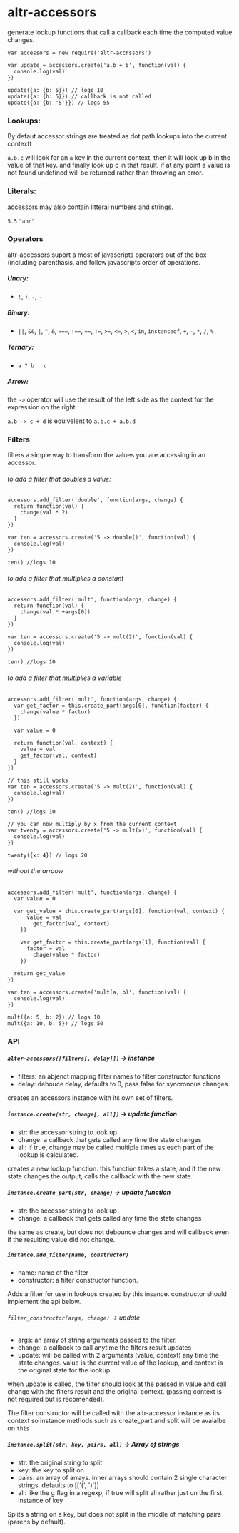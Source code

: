 # altr-accessors

generate lookup functions that call a callback each time the computed value changes.

```
var accessors = new require('altr-accrssors')

var update = accessors.create('a.b + 5', function(val) {
  console.log(val)
})

update({a: {b: 5}}) // logs 10
update({a: {b: 5}}) // callback is not called
update({a: {b: '5'}}) // logs 55
```
### Lookups:
By defaut accessor strings are treated as dot path lookups into the current contextt

`a.b.c` will look for an `a` key in the current context, then it will look up b in the value of that key.  and finally look up c in that result.  if at any point a value is not found undefined will be returned rather than throwing an error.

### Literals:
accessors may also contain litteral numbers and strings.

`5.5`
`"abc"`

### Operators
altr-accessors suport a most of javascripts operators out of the box (including parenthasis, and follow javascripts order of operations.

##### Unary:
* `!`,  `+`,  `-`, `~`

##### Binary:
* `||`, `&&`, `|`, `^`, `&`, `===`, `!==`, `==`, `!=`, `>=`, `<=`, `>`, `<`, ` in `, ` instanceof `, `+`, `-`, `*`, `/`, `%`

##### Ternary:
* `a ? b : c`

##### Arrow:
the `->` operator will use the result of the left side as the context for the expression on the right.

`a.b -> c + d` is equivelent to `a.b.c + a.b.d`

### Filters
filters a simple way to transform the values you are accessing in an accessor.

###### to add a filter that doubles a value:
```
accessors.add_filter('double', function(args, change) {
  return function(val) {
    change(val * 2)
  }
})

var ten = accessors.create('5 -> double()', function(val) {
  console.log(val)
})

ten() //logs 10
```

###### to add a filter that multiplies a constant
```
accessors.add_filter('mult', function(args, change) {
  return function(val) {
    change(val * +args[0])
  }
})

var ten = accessors.create('5 -> mult(2)', function(val) {
  console.log(val)
})

ten() //logs 10
```

###### to add a filter that multiplies a variable
```
accessors.add_filter('mult', function(args, change) {
  var get_factor = this.create_part(args[0], function(factor) {
    change(value * factor)
  })

  var value = 0

  return function(val, context) {
    value = val
    get_factor(val, context)
  }
})

// this still works
var ten = accessors.create('5 -> mult(2)', function(val) {
  console.log(val)
})

ten() //logs 10

// you can now multiply by x from the current context
var twenty = accessors.create('5 -> mult(x)', function(val) {
  console.log(val)
})

twenty({x: 4}) // logs 20
```

###### without the arraow
```
accessors.add_filter('mult', function(args, change) {
  var value = 0

  var get_value = this.create_part(args[0], function(val, context) {
      value = val
        get_factor(val, context)
    })

    var get_factor = this.create_part(args[1], function(val) {
      factor = val
        chage(value * factor)
    })

  return get_value
})

var ten = accessors.create('mult(a, b)', function(val) {
  console.log(val)
})

mult({a: 5, b: 2}) // logs 10
mult({a: 10, b: 5}) // logs 50
```


### API
##### `alter-accessors([filters[, delay]])` -> instance
* filters: an abjenct mapping filter names to filter constructor functions
* delay: debouce delay, defaults to 0, pass false for syncronous changes

creates an accessors instance with its own set of filters.

##### `instance.create(str, change[, all])` -> update function
* str: the accessor string to look up
* change: a callback that gets called any time the state changes
* all: if true, change may be called multiple times as each part of the lookup is calculated.

creates a new lookup function. this function takes a state, and if the new state changes the output, calls the callback with the new state.

##### `instance.create_part(str, change)` -> update function
* str: the accessor string to look up
* change: a callback that gets called any time the state changes

the same as create, but does not debounce changes and will callback even if the resulting value did not change.

##### `instance.add_filter(name, constructor)`
* name: name of the filter
* constructor: a filter constructor function.

Adds a filter for use in lookups created by this insance. constructor should implement the api below.

###### `filter_constructor(args, change)` -> update
* args: an array of string arguments passed to the filter.
* change: a callback to call anytime the filters result updates
* update: will be called with 2 arguments (value, context) any time the state changes.  value is the current value of the lookup, and context is the original state for the lookup.

when update is called, the filter should look at the passed in value and call change with the filters result and the original context. (passing context is not required but is recomended).

The filter constructor will be called with the altr-accessor instance as its context so instance methods such as create_part and split will be avaialbe on `this`

##### `instance.split(str, key, pairs, all)` -> Array of strings
* str: the original string to split
* key: the key to split on
* pairs: an array of arrays. inner arrays should contain 2 single character strings.  defaults to [['(', ')']]
* all: like the g flag in a regexp, if true will split all rather just on the first instance of key

Splits a string on a key, but does not split in the middle of matching pairs (parens by default).



